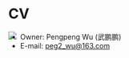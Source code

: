# CV

<img src="https://countrush-prod.azurewebsites.net/l/badge/?repository=Peg-Wu.wppcv2" style="float: left;"/>

- Owner: Pengpeng Wu (武鹏鹏)
- E-mail: peg2_wu@163.com

